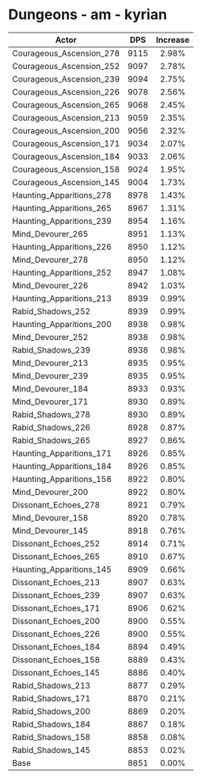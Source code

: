 # Dungeons - am - kyrian
| Actor | DPS | Increase |
|---|:---:|:---:|
|Courageous_Ascension_278|9115|2.98%|
|Courageous_Ascension_252|9097|2.78%|
|Courageous_Ascension_239|9094|2.75%|
|Courageous_Ascension_226|9078|2.56%|
|Courageous_Ascension_265|9068|2.45%|
|Courageous_Ascension_213|9059|2.35%|
|Courageous_Ascension_200|9056|2.32%|
|Courageous_Ascension_171|9034|2.07%|
|Courageous_Ascension_184|9033|2.06%|
|Courageous_Ascension_158|9024|1.95%|
|Courageous_Ascension_145|9004|1.73%|
|Haunting_Apparitions_278|8978|1.43%|
|Haunting_Apparitions_265|8967|1.31%|
|Haunting_Apparitions_239|8954|1.16%|
|Mind_Devourer_265|8951|1.13%|
|Haunting_Apparitions_226|8950|1.12%|
|Mind_Devourer_278|8950|1.12%|
|Haunting_Apparitions_252|8947|1.08%|
|Mind_Devourer_226|8942|1.03%|
|Haunting_Apparitions_213|8939|0.99%|
|Rabid_Shadows_252|8939|0.99%|
|Haunting_Apparitions_200|8938|0.98%|
|Mind_Devourer_252|8938|0.98%|
|Rabid_Shadows_239|8938|0.98%|
|Mind_Devourer_213|8935|0.95%|
|Mind_Devourer_239|8935|0.95%|
|Mind_Devourer_184|8933|0.93%|
|Mind_Devourer_171|8930|0.89%|
|Rabid_Shadows_278|8930|0.89%|
|Rabid_Shadows_226|8928|0.87%|
|Rabid_Shadows_265|8927|0.86%|
|Haunting_Apparitions_171|8926|0.85%|
|Haunting_Apparitions_184|8926|0.85%|
|Haunting_Apparitions_158|8922|0.80%|
|Mind_Devourer_200|8922|0.80%|
|Dissonant_Echoes_278|8921|0.79%|
|Mind_Devourer_158|8920|0.78%|
|Mind_Devourer_145|8918|0.76%|
|Dissonant_Echoes_252|8914|0.71%|
|Dissonant_Echoes_265|8910|0.67%|
|Haunting_Apparitions_145|8909|0.66%|
|Dissonant_Echoes_213|8907|0.63%|
|Dissonant_Echoes_239|8907|0.63%|
|Dissonant_Echoes_171|8906|0.62%|
|Dissonant_Echoes_200|8900|0.55%|
|Dissonant_Echoes_226|8900|0.55%|
|Dissonant_Echoes_184|8894|0.49%|
|Dissonant_Echoes_158|8889|0.43%|
|Dissonant_Echoes_145|8886|0.40%|
|Rabid_Shadows_213|8877|0.29%|
|Rabid_Shadows_171|8870|0.21%|
|Rabid_Shadows_200|8869|0.20%|
|Rabid_Shadows_184|8867|0.18%|
|Rabid_Shadows_158|8858|0.08%|
|Rabid_Shadows_145|8853|0.02%|
|Base|8851|0.00%|
